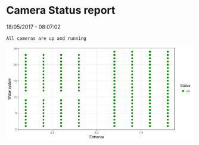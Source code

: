 Camera Status report
================
18/05/2017 - 08:07:02

    All cameras are up and running

![](camreport_files/figure-markdown_github/unnamed-chunk-2-1.png)
